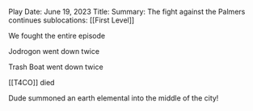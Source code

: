 
Play Date: June 19, 2023
Title: 
Summary: The fight against the Palmers continues
sublocations: [[First Level]]

We fought the entire episode

Jodrogon went down twice

Trash Boat went down twice

[[T4CO]] died

Dude summoned an earth elemental into the middle of the city!
